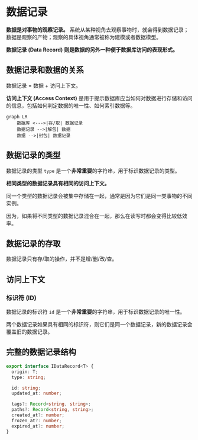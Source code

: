 # 数据记录

**数据是对事物的观察记录。**
系统从某种视角去观察事物时，就会得到数据记录；数据是观察的产物；观察的具体视角通常被称为建模或者数据模型。

**数据记录 (Data Record) 则是数据的另外一种便于数据库访问的表现形式。**

## 数据记录和数据的关系

数据记录 = 数据 + 访问上下文。

**访问上下文 (Access Context)** 是用于提示数据库应当如何对数据进行存储和访问的信息，包括如何判定数据的唯一性、如何索引数据等。

```mermaid
graph LR
    数据库 <--->|存/取| 数据记录
    数据记录 -->|解包| 数据
    数据 -->|封包| 数据记录
```

## 数据记录的类型

数据记录的类型 `type` 是一个**非常重要**的字符串，用于标识数据记录的类型。

**相同类型的数据记录具有相同的访问上下文。**

同一个类型的数据记录会被集中存储在一起，通常是因为它们是同一类事物的不同实例。

因为，如果将不同类型的数据记录混合在一起，那么在读写时都会变得比较低效率。

## 数据记录的存取

数据记录只有存/取的操作，并不是增/删/改/查。

## 访问上下文

### 标识符 (ID)

数据记录的标识符 `id` 是一个**非常重要**的字符串，用于标识数据记录的唯一性。

两个数据记录如果具有相同的标识符，则它们是同一个数据记录，新的数据记录会覆盖旧的数据记录。

## 完整的数据记录结构

```ts
export interface IDataRecord<T> {
  origin: T;
  type: string;

  id: string;
  updated_at: number;

  tags?: Record<string, string>;
  paths?: Record<string, string>;
  created_at?: number;
  frozen_at?: number;
  expired_at?: number;
}
```

